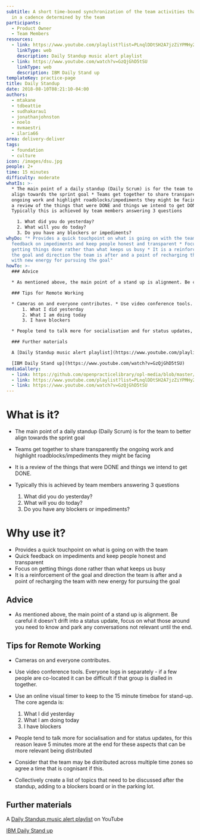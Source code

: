 ```yaml
---
subtitle: A short time-boxed synchronization of the team activities that occurs
  in a cadence determined by the team
participants:
  - Product Owner
  - Team Members
resources:
  - link: https://www.youtube.com/playlist?list=PLnqlDDtSH2A7jzZiYPMHy2HjjjdV3rhNM&jct=ykj79fMNekbkUwePDbdsjY2QXKaeag
    linkType: web
    description: Daily Standup music alert playlist
  - link: https://www.youtube.com/watch?v=GzQjGhD5tSU
    linkType: web
    description: IBM Daily Stand up
templateKey: practice-page
title: Daily Standup
date: 2018-08-10T08:21:10-04:00
authors:
  - mtakane
  - tdbeattie
  - sudhakarau1
  - jonathanjohnston
  - noelo
  - mvmaestri
  - ilaria66
area: delivery-deliver
tags:
  - foundation
  - culture
icon: /images/dsu.jpg
people: 2+
time: 15 minutes
difficulty: moderate
whatIs: >-
  * The main point of a daily standup (Daily Scrum) is for the team to better
  align towards the sprint goal * Teams get together to share transparently the
  ongoing work and highlight roadblocks/impediments they might be facing * It is
  a review of the things that were DONE and things we intend to get DONE. *
  Typically this is achieved by team members answering 3 questions

    1. What did you do yesterday?
    2. What will you do today?
    3. Do you have any blockers or impediments?
whyDo: "* Provides a quick touchpoint on what is going on with the team * Quick
  feedback on impediments and keep people honest and transparent * Focus on
  getting things done rather than what keeps us busy * It is a reinforcement of
  the goal and direction the team is after and a point of recharging the team
  with new energy for pursuing the goal"
howTo: >-
  ### Advice

  * As mentioned above, the main point of a stand up is alignment. Be careful it doesn't drift into a status update, focus on what those around you need to know and park any conversations not relevant until the end.

  ### Tips for Remote Working

  * Cameras on and everyone contributes. * Use video conference tools. Everyone logs in separately - if a few people are co-located it can be difficult if that group is dialled in together. * Use an online visual timer to keep to the 15 minute timebox for stand-up. The core agenda is:
      1. What I did yesterday
      2. What I am doing today
      3. I have blockers

  * People tend to talk more for socialisation and for status updates, for this reason leave 5 minutes more at the end for these aspects that can be more relevant being distributed * Consider that the team may be distributed across multiple time zones so agree a time that is cognisant if this. * Collectively create a list of topics that need to be discussed after the standup, adding to a blockers board or in the parking lot.

  ### Further materials

  A [Daily Standup music alert playlist](https://www.youtube.com/playlist?list=PLnqlDDtSH2A7jzZiYPMHy2HjjjdV3rhNM&jct=ykj79fMNekbkUwePDbdsjY2QXKaeag) on YouTube

  [IBM Daily Stand up](https://www.youtube.com/watch?v=GzQjGhD5tSU)
mediaGallery:
  - link: https://github.com/openpracticelibrary/opl-media/blob/master/images/dsu.jpg?raw=true
  - link: https://www.youtube.com/playlist?list=PLnqlDDtSH2A7jzZiYPMHy2HjjjdV3rhNM&jct=ykj79fMNekbkUwePDbdsjY2QXKaeag
  - link: https://www.youtube.com/watch?v=GzQjGhD5tSU
---
```

# What is it?

* The main point of a daily standup (Daily Scrum) is for the team to better align towards the sprint goal
* Teams get together to share transparently the ongoing work and highlight roadblocks/impediments they might be facing
* It is a review of the things that were DONE and things we intend to get DONE.
* Typically this is achieved by team members answering 3 questions

  1. What did you do yesterday?
  2. What will you do today?
  3. Do you have any blockers or impediments?

# Why use it?

* Provides a quick touchpoint on what is going on with the team
* Quick feedback on impediments and keep people honest and transparent
* Focus on getting things done rather than what keeps us busy
* It is a reinforcement of the goal and direction the team is after and a point of recharging the team with new energy for pursuing the goal

## Advice

* As mentioned above, the main point of a stand up is alignment. Be careful it doesn't drift into a status update, focus on what those around you need to know and park any conversations not relevant until the end.

## Tips for Remote Working

* Cameras on and everyone contributes.
* Use video conference tools. Everyone logs in separately - if a few people are co-located it can be difficult if that group is dialled in together.
* Use an online visual timer to keep to the 15 minute timebox for stand-up. The core agenda is:
     1. What I did yesterday
     2. What I am doing today
     3. I have blockers

* People tend to talk more for socialisation and for status updates, for this reason leave 5 minutes more at the end for these aspects that can be more relevant being distributed
* Consider that the team may be distributed across multiple time zones so agree a time that is cognisant if this.
* Collectively create a list of topics that need to be discussed after the standup, adding to a blockers board or in the parking lot.

## Further materials

A [Daily Standup music alert playlist](https://www.youtube.com/playlist?list=PLnqlDDtSH2A7jzZiYPMHy2HjjjdV3rhNM&jct=ykj79fMNekbkUwePDbdsjY2QXKaeag) on YouTube

[IBM Daily Stand up](https://www.youtube.com/watch?v=GzQjGhD5tSU)
